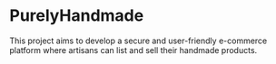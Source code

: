 # PurelyHandmade
This project aims to develop a secure and user-friendly e-commerce platform where artisans can list and sell their handmade products.
